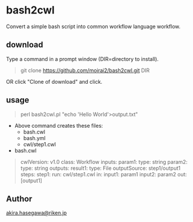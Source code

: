 # bash2cwl

Convert a simple bash script into common workflow language workflow.

## download

Type a command in a prompt window (DIR=directory to install).

> git clone https://github.com/moirai2/bash2cwl.git DIR

OR click "Clone of download" and click.

## usage

> perl bash2cwl.pl "echo 'Hello World'>output.txt"

* Above command creates these files:
  - bash.cwl
  - bash.yml
  - cwl/step1.cwl
* bash.cwl
>  cwlVersion: v1.0
>  class: Workflow
>  inputs:
>    param1:
>      type: string
>    param2:
>      type: string
>  outputs:
>    result1:
>      type: File
>      outputSource: step1/output1
>  steps:
>    step1:
>      run: cwl/step1.cwl
>      in:
>        input1: param1
>        input2: param2
>      out: [output1]

## Author

akira.hasegawa@riken.jp
